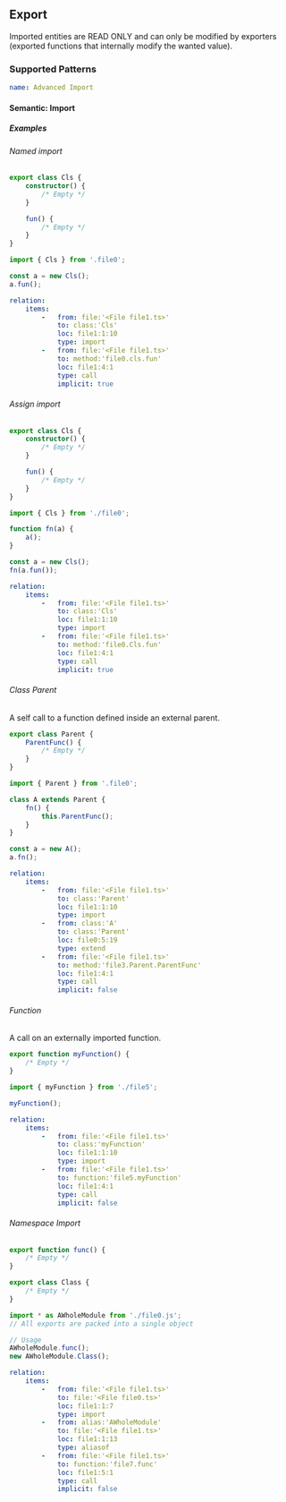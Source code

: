 ## Export

Imported entities are READ ONLY and can only be modified by exporters (exported functions that internally modify the wanted value).

### Supported Patterns

```yaml
name: Advanced Import
```

#### Semantic: Import

##### Examples

###### Named import

<!-- external/attribute -->

```ts
export class Cls {
    constructor() {
        /* Empty */
    }

    fun() {
        /* Empty */
    }
}
``` 

```ts
import { Cls } from '.file0';

const a = new Cls();
a.fun();
```

```yaml
relation:
    items:
        -   from: file:'<File file1.ts>'
            to: class:'Cls'
            loc: file1:1:10
            type: import
        -   from: file:'<File file1.ts>'
            to: method:'file0.cls.fun'
            loc: file1:4:1
            type: call
            implicit: true
```

###### Assign import

<!-- external/attribute_assign -->

```ts
export class Cls {
    constructor() {
        /* Empty */
    }

    fun() {
        /* Empty */
    }
}
``` 

```ts
import { Cls } from './file0';

function fn(a) {
    a();
}

const a = new Cls();
fn(a.fun());
```

```yaml
relation:
    items:
        -   from: file:'<File file1.ts>'
            to: class:'Cls'
            loc: file1:1:10
            type: import
        -   from: file:'<File file1.ts>'
            to: method:'file0.Cls.fun'
            loc: file1:4:1
            type: call
            implicit: true
```

###### Class Parent

<!-- external/cla_parent -->

A self call to a function defined inside an external parent.

```ts
export class Parent {
    ParentFunc() {
        /* Empty */
    }
}
```

```ts
import { Parent } from '.file0';

class A extends Parent {
    fn() {
        this.ParentFunc();
    }
}

const a = new A();
a.fn();
```

```yaml
relation:
    items:
        -   from: file:'<File file1.ts>'
            to: class:'Parent'
            loc: file1:1:10
            type: import
        -   from: class:'A'
            to: class:'Parent'
            loc: file0:5:19
            type: extend
        -   from: file:'<File file1.ts>'
            to: method:'file3.Parent.ParentFunc'
            loc: file1:4:1
            type: call
            implicit: false
```

###### Function

<!-- external/function -->

A call on an externally imported function.

```ts
export function myFunction() {
    /* Empty */
}
```

```ts
import { myFunction } from './file5';

myFunction();
```

```yaml
relation:
    items:
        -   from: file:'<File file1.ts>'
            to: class:'myFunction'
            loc: file1:1:10
            type: import
        -   from: file:'<File file1.ts>'
            to: function:'file5.myFunction'
            loc: file1:4:1
            type: call
            implicit: false
```

###### Namespace Import

<!-- external/function_asname, external/function_assigned -->

```ts
export function func() {
    /* Empty */
}

export class Class {
    /* Empty */
}
```

```ts
import * as AWholeModule from './file0.js';
// All exports are packed into a single object

// Usage
AWholeModule.func();
new AWholeModule.Class();
```

```yaml
relation:
    items:
        -   from: file:'<File file1.ts>'
            to: file:'<File file0.ts>'
            loc: file1:1:7
            type: import
        -   from: alias:'AWholeModule'
            to: file:'<File file1.ts>'
            loc: file1:1:13
            type: aliasof
        -   from: file:'<File file1.ts>'
            to: function:'file7.func'
            loc: file1:5:1
            type: call
            implicit: false
```
